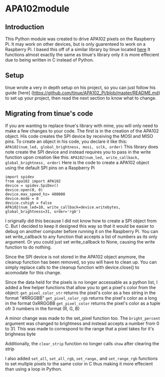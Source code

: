 # APA102module
## Introduction
This Python module was created to drive APA102 pixels on the Raspberry Pi. It may work on other devices, but is only guarenteed to work on a Raspberry Pi.
I based this off of a similar library by tinue located [here](https://github.com/tinue/APA102_Pi)
It functions almost exactly the same as tinue's library only it is more effecient due to being written in C instead of Python.
## Setup
tinue wrote a very in depth setup on his project, so you can just follow his guide [here] (https://github.com/tinue/APA102_Pi/blob/master/README.md) to set up your project, then read the next section to know what to change.
## Migrating from tinue's code
If you are wanting to replace tinue's library with mine, you will only need to make a few changes to your code.
The first is in the creation of the APA102 object. His code creates the SPI device by receiving the MOSI and MISO pins. To create an object in his code, you declare it like this: `APA102(num_led, global_brightness, mosi, sclk, order)`
This library does note create the SPI device and instead requires you to pass in the write function upon creation like this: `APA102(num_led, write_callback, global_brightness, order)`
Here is the code to create a APA102 object using the default SPI pins on a Raspberry Pi
	
	import spidev
	from apa102 import APA102
	device = spidev.SpiDev()
	device.open(0, 0)
	device.max_speed_hz= 400000
	device.mode = 0
	device.cshigh = False
	APA102(num_led=10, write_callback=device.writebytes, global_brightness=31, order='rgb')
	
I originally did this because I did not know how to create a SPI object from C. But I decided to keep it designed this way so that it would be easier to debug on another computer before running it on the Raspberry Pi. You can set write_callback to any function that accepts a list of numbers as its only argument. Or you could just set write_callback to None, causing the write function to do nothing.

Since the SPI device is not stored in the APA102 object anymore, the cleanup function has been removed, so you will have to clean up. You can simply replace calls to the cleanup function with device.close() to acomodate for this change.

Since the data held for the pixels is no longer accessable as a python list, I added a few helper functions that allow you to get a pixel's color from the object:
  `get_pixel_color_str` returns the pixel's color as a hex string in the format "#RRGGBB"
  `get_pixel_color_rgb` returns the pixel's color as a long in the format 0xRRGGBB
  `get_pixel_color` returns the pixel's color as a tuple ofr 3 numbers in the format (R, G, B)
  
 A minor change was made to the set_pixel function too.
 The `bright_percent` argument was changed to brightness and instead accepts a number from 0 to 31. This was made to correspond to the range that a pixel takes for it's brighness byte
 
 Additionally, the `clear_strip` function no longer calls `show` after clearing the strip
 
 I also added `set_all`, `set_all_rgb`, `set_range,` and `set_range_rgb` functions to set multple pixels to the same color in C thus making it more effecient than using a loop in Python.

